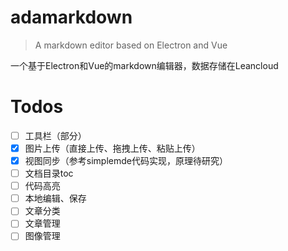 # adamarkdown

> A markdown editor based on Electron and Vue

一个基于Electron和Vue的markdown编辑器，数据存储在Leancloud


# Todos
- [ ] 工具栏（部分）
- [x] 图片上传（直接上传、拖拽上传、粘贴上传）
- [x] 视图同步（参考simplemde代码实现，原理待研究）
- [ ] 文档目录toc
- [ ] 代码高亮
- [ ] 本地编辑、保存
- [ ] 文章分类
- [ ] 文章管理
- [ ] 图像管理
